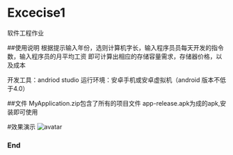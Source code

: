 # Excecise1
软件工程作业

##使用说明
根据提示输入年份，选则计算机字长，输入程序员员每天开发的指令数，输入程序员的月平均工资
即可计算出相应的存储容量需求，存储器价格，以及成本

开发工具：andriod studio
运行环境：安卓手机或安卓虚拟机（android 版本不低于4.0）

##文件
    MyApplication.zip包含了所有的项目文件
    app-release.apk为成的apk,安装即可使用

#效果演示
![avatar](https://github.com/JiSanSET/se_task/blob/master/1705010301-%E6%9D%8E%E6%9D%B0/task1/1p563-p90oa.gif)

### End
